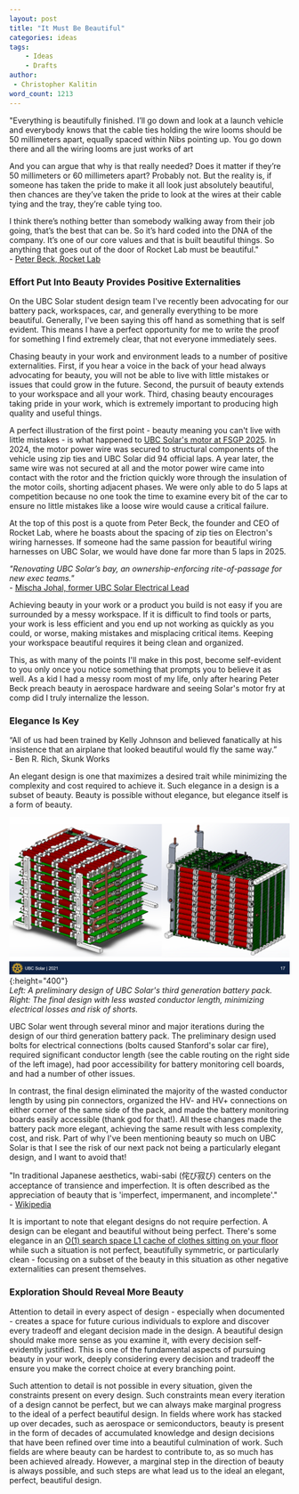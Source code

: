 ```yaml
---
layout: post
title: "It Must Be Beautiful"
categories: ideas
tags:
    - Ideas
    - Drafts
author:
 - Christopher Kalitin
word_count: 1213
---
```

<head>
    <meta property="og:image" content="{{site.url}}/assets/images/must-be-beautiful/Brightside-Pack.png">
</head>

"Everything is beautifully finished. I’ll go down and look at a launch vehicle and everybody knows that the cable ties holding the wire looms should be 50 millimeters apart, equally spaced within Nibs pointing up. You go down there and all the wiring looms are just works of art

And you can argue that why is that really needed? Does it matter if they’re 50 millimeters or 60 millimeters apart? Probably not. But the reality is, if someone has taken the pride to make it all look just absolutely beautiful, then chances are they’ve taken the pride to look at the wires at their cable tying and the tray, they’re cable tying too.

I think there’s nothing better than somebody walking away from their job going, that’s the best that can be. So it’s hard coded into the DNA of the company. It’s one of our core values and that is built beautiful things. So anything that goes out of the door of Rocket Lab must be beautiful."  
\- [Peter Beck, Rocket Lab](https://youtu.be/IueD0_f7O8k?si=m25ORLIJwAgbrrNi&t=864)

### <b>Effort Put Into Beauty Provides Positive Externalities</b>

On the UBC Solar student design team I've recently been advocating for our battery pack, workspaces, car, and generally everything to be more beautiful. Generally, I've been saying this off hand as something that is self evident. This means I have a perfect opportunity for me to write the proof for something I find extremely clear, that not everyone immediately sees.

Chasing beauty in your work and environment leads to a number of positive externalities. First, if you hear a voice in the back of your head always advocating for beauty, you will not be able to live with little mistakes or issues that could grow in the future. Second, the pursuit of beauty extends to your workspace and all your work. Third, chasing beauty encourages taking pride in your work, which is extremely important to producing high quality and useful things.

A perfect illustration of the first point - beauty meaning you can't live with little mistakes - is what happened to [UBC Solar's motor at FSGP 2025](https://ckalitin.github.io/solar/2025/07/18/motor-hall-sensors.html). In 2024, the motor power wire was secured to structural components of the vehicle using zip ties and UBC Solar did 94 official laps. A year later, the same wire was not secured at all and the motor power wire came into contact with the rotor and the friction quickly wore through the insulation of the motor coils, shorting adjacent phases. We were only able to do 5 laps at competition because no one took the time to examine every bit of the car to ensure no little mistakes like a loose wire would cause a critical failure.

At the top of this post is a quote from Peter Beck, the founder and CEO of Rocket Lab, where he boasts about the spacing of zip ties on Electron's wiring harnesses. If someone had the same passion for beautiful wiring harnesses on UBC Solar, we would have done far more than 5 laps in 2025.

*"Renovating UBC Solar’s bay, an ownership-enforcing rite-of-passage for new exec teams."*  
\- [Mischa Johal, former UBC Solar Electrical Lead](https://mischajohal.com/Thoughts/Reflecting-on-UBC-Solar)

Achieving beauty in your work or a product you build is not easy if you are surrounded by a messy workspace. If it is difficult to find tools or parts, your work is less efficient and you end up not working as quickly as you could, or worse, making mistakes and misplacing critical items. Keeping your workspace beautiful requires it being clean and organized.

This, as with many of the points I'll make in this post, become self-evident to you only once you notice something that prompts you to believe it as well. As a kid I had a messy room most of my life, only after hearing Peter Beck preach beauty in aerospace hardware and seeing Solar's motor fry at comp did I truly internalize the lesson.

### <b>Elegance Is Key</b>

“All of us had been trained by Kelly Johnson and believed fanatically at his insistence that an airplane that looked beautiful would fly the same way.”  
\- Ben R. Rich, Skunk Works

An elegant design is one that maximizes a desired trait while minimizing the complexity and cost required to achieve it. Such elegance in a design is a subset of beauty. Beauty is possible without elegance, but elegance itself is a form of beauty.

![Image](/assets/images/must-be-beautiful/Brightside-Pack.png){:height="400"}  
*Left: A preliminary design of UBC Solar's third generation battery pack. Right: The final design with less wasted conductor length, minimizing electrical losses and risk of shorts.*

UBC Solar went through several minor and major iterations during the design of our third generation battery pack. The preliminary design used bolts for electrical connections (bolts caused Stanford's solar car fire), required significant conductor length (see the cable routing on the right side of the left image), had poor accessibility for battery monitoring cell boards, and had a number of other issues.

In contrast, the final design eliminated the majority of the wasted conductor length by using pin connectors, organized the HV- and HV+ connections on either corner of the same side of the pack, and made the battery monitoring boards easily accessible (thank god for that!). All these changes made the battery pack more elegant, achieving the same result with less complexity, cost, and risk. Part of why I've been mentioning beauty so much on UBC Solar is that I see the risk of our next pack not being a particularly elegant design, and I want to avoid that!

"In traditional Japanese aesthetics, wabi-sabi (侘び寂び) centers on the acceptance of transience and imperfection. It is often described as the appreciation of beauty that is 'imperfect, impermanent, and incomplete'."  
\- [Wikipedia](https://en.wikipedia.org/wiki/Wabi-sabi)

It is important to note that elegant designs do not require perfection. A design can be elegant and beautiful without being perfect. There's some elegance in an [O(1) search space L1 cache of clothes sitting on your floor](https://x.com/0xAsync/status/1607541407937339392) while such a situation is not perfect, beautifully symmetric, or particularly clean - focusing on a subset of the beauty in this situation as other negative externalities can present themselves.

### <b>Exploration Should Reveal More Beauty</b>

Attention to detail in every aspect of design - especially when documented - creates a space for future curious individuals to explore and discover every tradeoff and elegant decision made in the design. A beautiful design should make more sense as you examine it, with every decision self-evidently justified. This is one of the fundamental aspects of pursuing beauty in your work, deeply considering every decision and tradeoff the ensure you make the correct choice at every branching point. 

Such attention to detail is not possible in every situation, given the constraints present on every design. Such constraints mean every iteration of a design cannot be perfect, but we can always make marginal progress to the ideal of a perfect beautiful design. In fields where work has stacked up over decades, such as aerospace or semiconductors, beauty is present in the form of decades of accumulated knowledge and design decisions that have been refined over time into a beautiful culmination of work. Such fields are where beauty can be hardest to contribute to, as so much has been achieved already. However, a marginal step in the direction of beauty is always possible, and such steps are what lead us to the ideal an elegant, perfect, beautiful design.